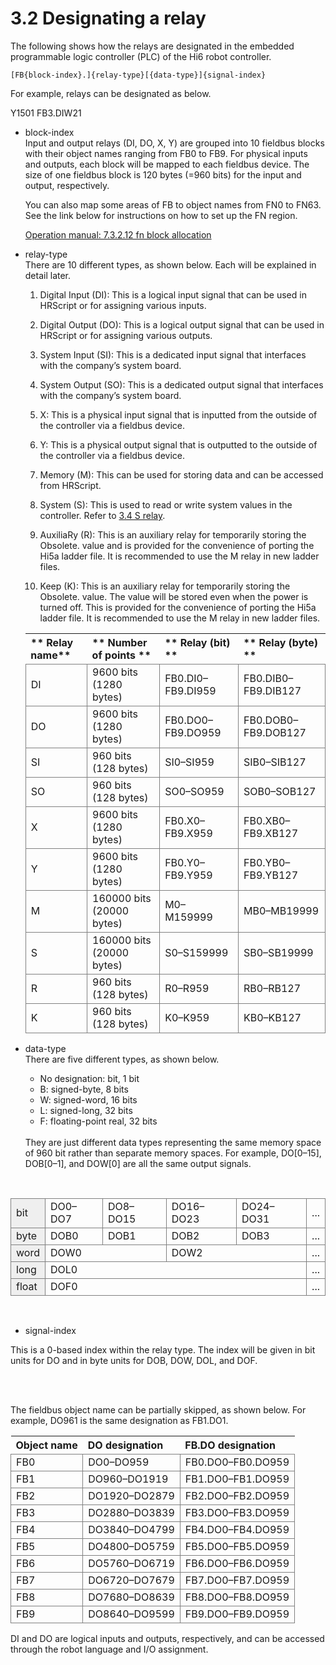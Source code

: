 ﻿# 3.2 Designating a relay

The following shows how the relays are designated in the embedded programmable logic controller (PLC) of the Hi6 robot controller.

`[FB{block-index}.]{relay-type}[{data-type}]{signal-index}`

For example, relays can be designated as below.

Y1501
FB3.DIW21

* block-index  
Input and output relays (DI, DO, X, Y) are grouped into 10 fieldbus blocks with their object names ranging from FB0 to FB9. For physical inputs and outputs, each block will be mapped to each fieldbus device.
The size of one fieldbus block is 120 bytes (=960 bits) for the input and output, respectively.

  You can also map some areas of FB to object names from FN0 to FN63.
  See the link below for instructions on how to set up the FN region.

  [Operation manual: 7.3.2.12 fn block allocation](https://hrbook-hrc.web.app/#/view/doc-hi6-operation/english-tp630/7-system/3-control-parameter/2-io-signal-setting/12-fn-block)


* relay-type  
There are 10 different types, as shown below.
Each will be explained in detail later.

  1) Digital Input (DI): This is a logical input signal that can be used in HRScript or for assigning various inputs.

  2) Digital Output (DO): This is a logical output signal that can be used in HRScript or for assigning various outputs.

  3) System Input (SI): This is a dedicated input signal that interfaces with the company’s system board.

  4) System Output (SO): This is a dedicated output signal that interfaces with the company’s system board.

  5) X: This is a physical input signal that is inputted from the outside of the controller via a fieldbus device.

  6) Y: This is a physical output signal that is outputted to the outside of the controller via a fieldbus device. 

  7) Memory (M): This can be used for storing data and can be accessed from HRScript.

  8) System (S): This is used to read or write system values in the controller. Refer to [3.4 S relay](./4-sw-relay/README.md).

  9) AuxiliaRy (R): This is an auxiliary relay for temporarily storing the Obsolete. value and is provided for the convenience of porting the Hi5a ladder file. It is recommended to use the M relay in new ladder files.

  10) Keep (K): This is an auxiliary relay for temporarily storing the Obsolete. value. The value will be stored even when the power is turned off. This is provided for the convenience of porting the Hi5a ladder file. It is recommended to use the M relay in new ladder files.


    | ** Relay name** | ** Number of points ** | ** Relay (bit) ** |** Relay (byte) ** |
    | :--- | :--- | :--- | :--- |
    | DI | 9600 bits (1280 bytes) | FB0.DI0–FB9.DI959 | FB0.DIB0–FB9.DIB127 |
    | DO | 9600 bits (1280 bytes) | FB0.DO0–FB9.DO959 | FB0.DOB0–FB9.DOB127 |
    | SI | 960 bits (128 bytes) | SI0–SI959 | SIB0–SIB127 |
    | SO | 960 bits (128 bytes) | SO0–SO959 | SOB0–SOB127 |
    | X | 9600 bits (1280 bytes) | FB0.X0–FB9.X959 | FB0.XB0–FB9.XB127 |
    | Y | 9600 bits (1280 bytes) | FB0.Y0–FB9.Y959 | FB0.YB0–FB9.YB127 |
    | M | 160000 bits (20000 bytes) | M0–M159999 | MB0–MB19999 |
    | S | 160000 bits (20000 bytes) | S0–S159999 | SB0–SB19999 |
    | R | 960 bits (128 bytes) | R0–R959 | RB0–RB127 |
    | K | 960 bits (128 bytes) | K0–K959 | KB0–KB127 |

* data-type  
There are five different types, as shown below.

  * No designation: bit, 1 bit
  * B: signed-byte, 8 bits
  * W: signed-word, 16 bits
  * L: signed-long, 32 bits
  * F: floating-point real, 32 bits

  <br>
  They are just different data types representing the same memory space of 960 bit rather than separate memory spaces. For example, DO[0–15], DOB[0–1], and DOW[0] are all the same output signals.

<br>

<style type="text/css">
table  {border-collapse:collapse;}
td {border-color:gray;border-style:solid;border-width:1px;}
.tg-kftd{background-color:#efefef;}
</style>

<table class="tg">
<tbody>
  <tr>
    <td class="tg-kftd">bit</td>
    <td>DO0–DO7</td>
    <td>DO8–DO15</td>
    <td>DO16–DO23</td>
    <td>DO24–DO31</td>
    <td>...</td>
  </tr>
  <tr>
    <td class="tg-kftd">byte</td>
    <td>DOB0</td>
    <td>DOB1</td>
    <td>DOB2</td>
    <td>DOB3</td>
    <td>...</td>
  </tr>
  <tr>
    <td class="tg-kftd">word</td>
    <td colspan="2">DOW0</td>
    <td colspan="2">DOW2</td>
    <td>...</td>
  </tr>
  <tr>
    <td class="tg-kftd">long</td>
    <td colspan="4">DOL0</td>
    <td>...</td>
  </tr>
  <tr>
    <td class="tg-kftd">float</td>
    <td colspan="4">DOF0</td>
    <td>...</td>
  </tr>
</tbody>
</table>

<br>

* signal-index

 This is a 0-based index within the relay type. The index will be given in bit units for DO and in byte units for DOB, DOW, DOL, and DOF.

<br>
<br>

The fieldbus object name can be partially skipped, as shown below. For example, DO961 is the same designation as FB1.DO1.

| **Object name** | **DO designation** | **FB.DO designation** |
| :--- | :--- | :--- |
| FB0 | DO0–DO959 | FB0.DO0–FB0.DO959 |
| FB1 | DO960–DO1919 | FB1.DO0–FB1.DO959 |
| FB2 | DO1920–DO2879 | FB2.DO0–FB2.DO959 |
| FB3 | DO2880–DO3839 | FB3.DO0–FB3.DO959 |
| FB4 | DO3840–DO4799 | FB4.DO0–FB4.DO959 |
| FB5 | DO4800–DO5759 | FB5.DO0–FB5.DO959 |
| FB6 | DO5760–DO6719 | FB6.DO0–FB6.DO959 |
| FB7 | DO6720–DO7679 | FB7.DO0–FB7.DO959 |
| FB8 | DO7680–DO8639 | FB8.DO0–FB8.DO959 |
| FB9 | DO8640–DO9599 | FB9.DO0–FB9.DO959 |


DI and DO are logical inputs and outputs, respectively, and can be accessed through the robot language and I/O assignment.
